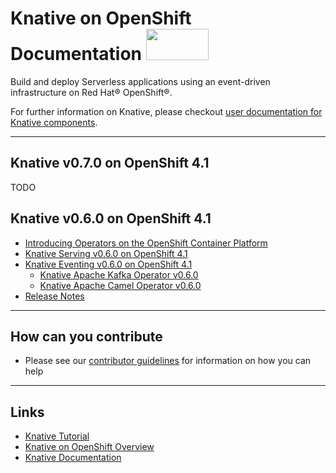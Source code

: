 
# Knative on OpenShift Documentation <img src="https://github.com/openshift-knative/docs/blob/master/images/knative-openshift-logo.png" width="100" height="50" />

Build and deploy Serverless applications using an event-driven infrastructure on Red Hat® OpenShift®.

For further information on Knative, please checkout [user documentation for Knative components](https://knative.dev/docs/).


--------------
## Knative v0.7.0 on OpenShift 4.1
TODO

## Knative v0.6.0 on OpenShift 4.1
* [Introducing Operators on the OpenShift Container Platform](versions/v060/introducing-operators.md)
* [Knative Serving v0.6.0 on OpenShift 4.1](versions/v060/knative-serving-v060-OCP-41.md)
* [Knative Eventing v0.6.0 on OpenShift 4.1](versions/v060/knative-eventing-v060-OCP-41.md)
  - [Knative Apache Kafka Operator v0.6.0](versions/v061/knative-eventing-v061-kafka-operator.md)
  - [Knative Apache Camel Operator v0.6.0](versions/v061/knative-eventing-v061-camel-operator.md)
* [Release Notes](versions/v060/rn-knative-v060-OCP-41.md)

--------------
## How can you contribute
* Please see our [contributor guidelines](con_contributing-documentation.md) for information on how you can help

--------------
## Links
* [Knative Tutorial](https://redhat-developer-demos.github.io/knative-tutorial)
* [Knative on OpenShift Overview](https://www.openshift.com/learn/topics/knative)
* [Knative Documentation](https://github.com/knative/docs)

